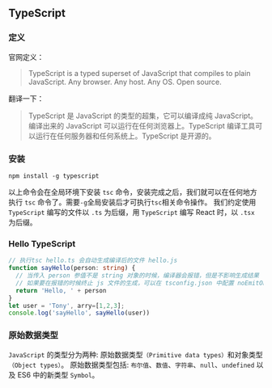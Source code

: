 ## TypeScript

### 定义

官网定义：
> TypeScript is a typed superset of JavaScript that compiles to plain JavaScript. Any browser. Any host. Any OS. Open source.

翻译一下：
> TypeScript 是 JavaScript 的类型的超集，它可以编译成纯 JavaScript。编译出来的 JavaScript 可以运行在任何浏览器上。TypeScript 编译工具可以运行在任何服务器和任何系统上。TypeScript 是开源的。


### 安装

`npm install -g typescript`

以上命令会在全局环境下安装 `tsc` 命令，安装完成之后，我们就可以在任何地方执行 `tsc` 命令了。需要`-g`全局安装后才可执行`tsc`相关命令操作。
我们约定使用 `TypeScript` 编写的文件以 `.ts` 为后缀，用 `TypeScript` 编写 React 时，以 `.tsx` 为后缀。


### Hello TypeScript
```ts
// 执行tsc hello.ts 会自动生成编译后的文件 hello.js
function sayHello(person: string) {
  // 当传入 person 参值不是 string 对象的时候，编译器会报错，但是不影响生成结果
  // 如果要在报错的时候终止 js 文件的生成，可以在 tsconfig.json 中配置 noEmitOnError 即可。
  return 'Hello, ' + person
}
let user = 'Tony', arry=[1,2,3];
console.log('sayHello', sayHello(user))
```

### 原始数据类型

`JavaScript` 的类型分为两种: 原始数据类型`（Primitive data types）`和对象类型`（Object types）`。
原始数据类型包括: `布尔值`、`数值`、`字符串`、`null`、`undefined` 以及 ES6 中的新类型 `Symbol`。

